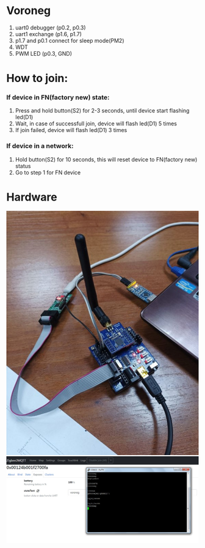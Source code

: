 # Voroneg
1. uart0 debugger (p0.2, p0.3)
2. uart1 exchange (p1.6, p1.7)
3. p1.7 and p0.1 connect for sleep mode(PM2)
4. WDT
5. PWM LED (p0.3, GND)
# How to join:
### If device in FN(factory new) state:
1. Press and hold button(S2) for 2-3 seconds, until device start flashing led(D1)
2. Wait, in case of successfull join, device will flash led(D1) 5 times
3. If join failed, device will flash led(D1) 3 times

### If device in a network:
1. Hold button(S2) for 10 seconds, this will reset device to FN(factory new) status
2. Go to step 1 for FN device

# Hardware
![](/images/Screenshot_1272.jpg)
![](/images/Screenshot_1271.jpg)

